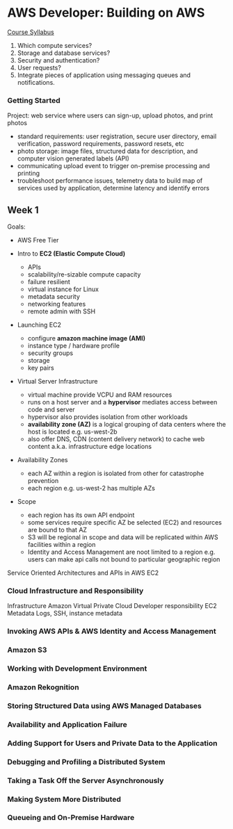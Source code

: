 # AWS Developer: Building on AWS

[Course Syllabus](https://courses.edx.org/assets/courseware/v1/726ccfc9b59e4c45212ef2dfa1d136b8/asset-v1:AWS+OTP-AWSD1+2T2019+type@asset+block/Building_on_AWS_Syllabus.pdf)

1. Which compute services?
2. Storage and database services?
3. Security and authentication?
4. User requests?
5. Integrate pieces of application using messaging queues and notifications. 


### Getting Started
Project: web service where users can sign-up, upload photos, and print photos
- standard requirements: user registration, secure user directory, email verification, password requirements, password resets, etc
- photo storage: image files, structured data for description, and computer vision generated labels (API)
- communicating upload event to trigger on-premise processing and printing
- troubleshoot performance issues, telemetry data to build map of services used by application, determine latency and identify errors

## Week 1
Goals: 
- AWS Free Tier
- Intro to **EC2 (Elastic Compute Cloud)**
  - APIs
  - scalability/re-sizable compute capacity
  - failure resilient  
  - virtual instance for Linux
  - metadata security
  - networking features
  - remote admin with SSH

- Launching EC2
  - configure **amazon machine image (AMI)**
  - instance type / hardware profile
  - security groups
  - storage
  - key pairs

- Virtual Server Infrastructure
  - virtual machine provide VCPU and RAM resources
  - runs on a host server and a **hypervisor** mediates access between code and server
  - hypervisor also provides isolation from other workloads
  - **availability zone (AZ)** is a logical grouping of data centers where the host is located e.g. us-west-2b
  - also offer DNS, CDN (content delivery network) to cache web content a.k.a. infrastructure edge locations

- Availability Zones
  - each AZ within a region is isolated from other for catastrophe prevention
  - each region e.g. us-west-2 has multiple AZs  

- Scope
  - each region has its own API endpoint
  - some services require specific AZ be selected (EC2) and resources are bound to that AZ
  -  S3 will be regional in scope and data will be replicated within AWS facilities within a region
  -  Identity and Access Management are noot limited to a region e.g. users can make api calls not bound to particular geographic region
  
Service Oriented Architectures and APIs in AWS
EC2

### Cloud Infrastructure and Responsibility
Infrastructure
Amazon Virtual Private Cloud
Developer responsibility
EC2 Metadata
Logs, SSH, instance metadata

### Invoking AWS APIs & AWS Identity and Access Management

### Amazon S3

### Working with Development Environment

### Amazon Rekognition

### Storing Structured Data using AWS Managed Databases

### Availability and Application Failure

### Adding Support for Users and Private Data to the Application

### Debugging and Profiling a Distributed System

### Taking a Task Off the Server Asynchronously

### Making System More Distributed

### Queueing and On-Premise Hardware

